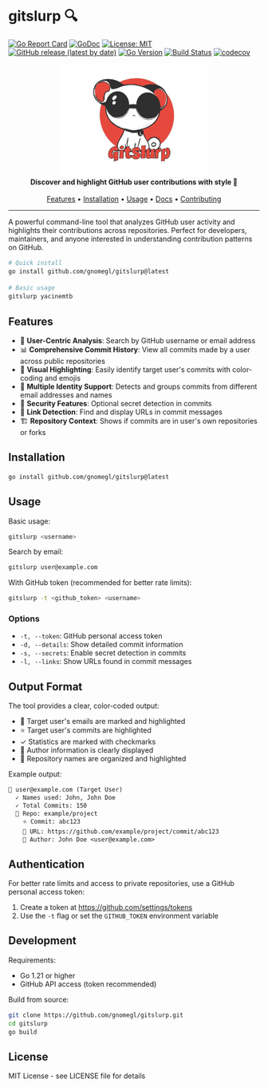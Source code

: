 # gitslurp 🔍

[![Go Report Card](https://goreportcard.com/badge/github.com/gnomegl/gitslurp)](https://goreportcard.com/report/github.com/gnomegl/gitslurp)
[![GoDoc](https://godoc.org/github.com/gnomegl/gitslurp?status.svg)](https://godoc.org/github.com/gnomegl/gitslurp)
[![License: MIT](https://img.shields.io/badge/License-MIT-yellow.svg)](https://opensource.org/licenses/MIT)
[![GitHub release (latest by date)](https://img.shields.io/github/v/release/gnomegl/gitslurp)](https://github.com/gnomegl/gitslurp/releases)
[![Go Version](https://img.shields.io/github/go-mod/go-version/gnomegl/gitslurp)](https://golang.org/doc/devel/release.html)
[![Build Status](https://github.com/gnomegl/gitslurp/workflows/build/badge.svg)](https://github.com/gnomegl/gitslurp/actions)
[![codecov](https://codecov.io/gh/gnomegl/gitslurp/branch/main/graph/badge.svg)](https://codecov.io/gh/gnomegl/gitslurp)

<div align="center">
  <img src="docs/assets/logo.png" alt="gitslurp logo" width="300">
  <br>
  <strong>Discover and highlight GitHub user contributions with style 🎨</strong>
  <br><br>
  <a href="#features">Features</a> •
  <a href="#installation">Installation</a> •
  <a href="#usage">Usage</a> •
  <a href="#documentation">Docs</a> •
  <a href="#contributing">Contributing</a>
</div>

---

A powerful command-line tool that analyzes GitHub user activity and highlights their contributions across repositories. Perfect for developers, maintainers, and anyone interested in understanding contribution patterns on GitHub.

```bash
# Quick install
go install github.com/gnomegl/gitslurp@latest

# Basic usage
gitslurp yacinemtb
```

## Features

- 🎯 **User-Centric Analysis**: Search by GitHub username or email address
- 📊 **Comprehensive Commit History**: View all commits made by a user across public repositories
- 🎨 **Visual Highlighting**: Easily identify target user's commits with color-coding and emojis
- 🔄 **Multiple Identity Support**: Detects and groups commits from different email addresses and names
- 🔐 **Security Features**: Optional secret detection in commits
- 🔗 **Link Detection**: Find and display URLs in commit messages
- 🏗️ **Repository Context**: Shows if commits are in user's own repositories or forks

## Installation

```bash
go install github.com/gnomegl/gitslurp@latest
```

## Usage

Basic usage:
```bash
gitslurp <username>
```

Search by email:
```bash
gitslurp user@example.com
```

With GitHub token (recommended for better rate limits):
```bash
gitslurp -t <github_token> <username>
```

### Options

- `-t, --token`: GitHub personal access token
- `-d, --details`: Show detailed commit information
- `-s, --secrets`: Enable secret detection in commits
- `-l, --links`: Show URLs found in commit messages

## Output Format

The tool provides a clear, color-coded output:
- 📍 Target user's emails are marked and highlighted
- ⭐ Target user's commits are highlighted
- ✓ Statistics are marked with checkmarks
- 👤 Author information is clearly displayed
- 📂 Repository names are organized and highlighted

Example output:
```
📍 user@example.com (Target User)
  ✓ Names used: John, John Doe
  ✓ Total Commits: 150
  📂 Repo: example/project
    ⭐ Commit: abc123
    🔗 URL: https://github.com/example/project/commit/abc123
    👤 Author: John Doe <user@example.com>
```

## Authentication

For better rate limits and access to private repositories, use a GitHub personal access token:

1. Create a token at https://github.com/settings/tokens
2. Use the `-t` flag or set the `GITHUB_TOKEN` environment variable

## Development

Requirements:
- Go 1.21 or higher
- GitHub API access (token recommended)

Build from source:
```bash
git clone https://github.com/gnomegl/gitslurp.git
cd gitslurp
go build
```

## License

MIT License - see LICENSE file for details
